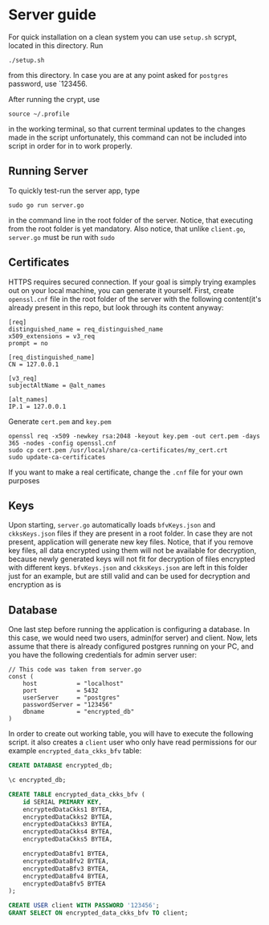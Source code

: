 # Server guide

For quick installation on a clean system you can use `setup.sh` scrypt, located in this directory.
Run

```commandline
./setup.sh
```
from this directory. In case you are at any point asked for `postgres` password, use `123456.

After running the crypt, use 
```commandline
source ~/.profile
```
in the working terminal, so that current terminal updates to the changes made in the script
unfortunately, this command can not be included into script in order for in to work properly.

## Running Server
To quickly test-run the server app, type
``` commandline
sudo go run server.go
```
in the command line in the root folder of the server. Notice,
that executing from the root folder is yet mandatory. Also notice, that unlike
`client.go`, `server.go` must be run with `sudo`

## Certificates
HTTPS requires secured connection. If your goal is simply
trying examples out on your local machine, you can generate
it yourself. First, create `openssl.cnf` file in the root
folder of the server with the following content(it's already present in
this repo, but look through its content anyway:
``` 
[req]
distinguished_name = req_distinguished_name
x509_extensions = v3_req
prompt = no

[req_distinguished_name]
CN = 127.0.0.1

[v3_req]
subjectAltName = @alt_names

[alt_names]
IP.1 = 127.0.0.1
```

Generate `cert.pem` and `key.pem`
``` commandline
openssl req -x509 -newkey rsa:2048 -keyout key.pem -out cert.pem -days 365 -nodes -config openssl.cnf
sudo cp cert.pem /usr/local/share/ca-certificates/my_cert.crt
sudo update-ca-certificates
```
If you want to make a real certificate, change the `.cnf` file for
your own purposes

## Keys
Upon starting, `server.go` automatically loads `bfvKeys.json` and `ckksKeys.json`
files if they are present in a root folder. In case they are not present, application
will generate new key files. Notice, that if you remove key files, all data encrypted
using them will not be available for decryption, because newly generated keys will not
fit for decryption of files encrypted with different keys. `bfvKeys.json` and `ckksKeys.json`
are left in this folder just for an example, but are still valid and can be used for
decryption and encryption as is

## Database
One last step before running the application is configuring a database. In this case,
we would need two users, admin(for server) and client. Now, lets assume that there is
already configured postgres running on your PC, and you have the following credentials 
for admin server user:
```golang
// This code was taken from server.go
const (
	host           = "localhost"
	port           = 5432
	userServer     = "postgres"
	passwordServer = "123456"
	dbname         = "encrypted_db"
)
```

In order to create out working table, you will have to execute the following script.
it also creates a `client` user who only have read permissions for our example
`encrypted_data_ckks_bfv` table:
```sql
CREATE DATABASE encrypted_db;

\c encrypted_db;

CREATE TABLE encrypted_data_ckks_bfv (
    id SERIAL PRIMARY KEY,
    encryptedDataCkks1 BYTEA,
    encryptedDataCkks2 BYTEA,
    encryptedDataCkks3 BYTEA,
    encryptedDataCkks4 BYTEA,
    encryptedDataCkks5 BYTEA,

    encryptedDataBfv1 BYTEA,
    encryptedDataBfv2 BYTEA,
    encryptedDataBfv3 BYTEA,
    encryptedDataBfv4 BYTEA,
    encryptedDataBfv5 BYTEA
);

CREATE USER client WITH PASSWORD '123456';
GRANT SELECT ON encrypted_data_ckks_bfv TO client;
```

